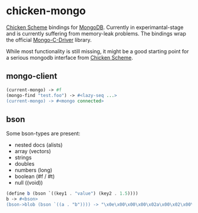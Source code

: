   [Chicken Scheme]:http://call-cc.org

# chicken-mongo

[Chicken Scheme] bindings for [MongoDB](http://mongodb.org). Currently
in experimantal-stage and is currently suffering from memory-leak problems.
The bindings wrap the official
[Mongo-C-Driver](https://github.com/mongodb/mongo-c-driver) library.

While most functionality is still missing, it might be a good starting
point for a serious mongodb interface from [Chicken Scheme].

## mongo-client

```scheme
(current-mongo) -> #f
(mongo-find "test.foo") -> #<lazy-seq ...>
(current-mongo) -> #<mongo connected>
```

## bson

Some bson-types are present:

- nested docs (alists)
- array (vectors)
- strings
- doubles
- numbers (long)
- boolean (#f / #t)
- null ((void))


```scheme
(define b (bson `((key1 . "value") (key2 . 1.5))))
b -> #<bson>
(bson->blob (bson `((a . "b")))) -> "\x0e\x00\x00\x00\x02a\x00\x02\x00\x00\x00b\x00\x00"
```
